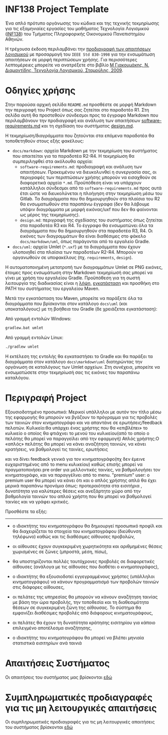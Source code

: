 # INF138 Project Template

Ένα απλό πρότυπο οργάνωσης του κώδικα και της τεχνικής τεκμηρίωσης για τις εξαμηνιαίες εργασίες του μαθήματος Τεχνολογία Λογισμικού ([INF138](https://eclass.aueb.gr/courses/INF138/)) του Τμήματος Πληροφορικής Οικονομικού Πανεπιστημίου Αθηνών.

Η τρέχουσα έκδοση περιλαμβάνει την [προδιαγραφή των απαιτήσεων λογισμικού](docs/markdown/software-requirements.md) με προσαρμογή του `IEEE Std 830-1998` για την ενσωμάτωση απαιτήσεων σε μορφή περιπτώσεων χρήσης. Για περισσότερες λεπτομέρειες μπορείτε να ανατρέξετε στο βιβλίο [Μ Γιακουμάκης, Ν. Διαμαντίδης, Τεχνολογία Λογισμικού, Σταμούλης, 2009](https://www.softeng.gr).

# Οδηγίες χρήσης

Στην παρούσα αρχική σελίδα `README.md` προσθέστε σε μορφή Markdown την περιγραφή του Project όπως σας ζητείται στο παραδοτέο R1. Στη σελίδα αυτή θα προστεθούν σύνδεσμοι προς τα έγγραφα Markdown που περιλαμβάνουν την προδιαγραφή και ανάλυση των απαιτήσεων [software-requirements.md](docs/markdown/software-requirements.md) και τη σχεδίαση του συστήματος [design.md](docs/markdown/design.md).

Η τεκμηρίωση/διαγράμματα που ζητούνται στα επόμενα παραδοτέα θα τοποθετηθούν στους εξής φακέλους:
* `docs/markdown`: αρχεία Markdown με την τεκμηρίωση του συστήματος που απαιτείται για τα παραδοτέα R2-R4. H τεκμηρίωση θα συμπεριληφθεί στα ακόλουθα αρχεία:
     *  `software-requirements.md`: προδιαγραφή και ανάλυση των απαιτήσεων. Προκειμένου να διευκολυνθεί η συνεργασία σας, οι περιγραφές των περιπτώσεων χρήσης μπορούν να εισαχθούν σε διαφορετικά αρχεία `*.md`. Προϋπόθεση είναι να υπάρχουν κατάλληλοι σύνδεσμοι από το `software-requirements.md` προς αυτά έτσι ώστε να διευκολύνεται η πλοήγηση στην τεκμηρίωση μέσω του Gitlab. Τα διαγράμματα που θα δημιουργηθούν στα πλαίσια του R2 θα ενσωματωθούν στα παραπάνω έγγραφα (δεν θα λάβουμε υπόψιν διαγράμματα με μορφή εικόνας/uxf που δεν θα φαίνονται ως μέρος της τεκμηρίωσης).
     *  `design.md`: περιγραφή της σχεδίασης του συστήματος όπως ζητείται στα παραδοτέα R3 και R4. To έγγραφο θα ενσωματώνει όλα τα διαγράμματα που θα δημιουργηθούν στα παραδοτέα R3, R4. Οι εικόνες των διαγραμμάτων θα είναι διαθέσιμες στο φάκελο `docs/markdown/uml`, όπως παράγονται από το εργαλείο Gradle.
* `docs/uml`: αρχεία Umlet (`*.uxf`) με τα διαγράμματα που έχουν υλοποιηθεί στα πλαίσια των παραδοτέων R2-R4. Μπορούν να οργανωθούν σε υποφακέλους (πχ. `requirements`, `design`).

Η αυτοματοποιημένη μετατροπή των διαγραμμάτων Umlet σε PNG εικόνες, έτοιμες προς ενσωμάτωση στην Markdown τεκμηρίωσή σας μπορεί να γίνει με χρήση του εργαλείου Gradle. Προϋπόθεση για τη σωστή λειτουργία της διαδικασίας είναι η [λήψη](https://maven.apache.org/download.cgi), [εγκατάσταση](https://maven.apache.org/install.html) και προσθήκη στο PATH του συστήματος του εργαλείου Maven.

Μετά την εγκατάσταση του Maven, μπορείτε να παράξετε όλα τα διαγράμματα που βρίσκονται στον κατάλογο `docs\uml` (και υποκαταλόγους) με τη βοήθεια του Gradle (δε χρειάζεται εγκατάσταση):

Από γραμμή εντολών Windows:
```bash
gradlew.bat umlet
```

Από γραμμή εντολών Linux:
```bash
./gradlew umlet
```

Η εκτέλεση της εντολής θα εγκαταστήσει το Gradle και θα παράξει τα διαγράμματα στον κατάλογο `docs\markdown\uml` διατηρώντας την οργάνωση σε καταλόγους των Umlet αρχείων. Στη συνέχεια, μπορείτε να ενσωματώσετε στην τεκμηρίωσή σας τις εικόνες του παραπάνω καταλόγου.

# Περιγραφή Project

Εξουσιοδοτημένο προσωπικό: Μερικοί υπάλληλοι με αυτόν τον τίτλο μέσω της εφαρμογής θα μπορούν να βγάζουν το πρόγραμμα για τις προβολές των ταινιών στον κινηματογράφο και να απαντάνε σε ερωτήσεις/feedback πελατών. Κυλικείο:θα υπάρχει ένας χρήστης που θα «επιβλέπει» το κυλικείο ο οποίος θα φτιάχνει το μενού του κυλικείου(από το οποίο ο πελάτης θα μπορεί να παραγγείλει από την εφαρμογή) Απλός χρήστης:Ο «απλός» πελάτης θα μπορεί να κάνει αναζήτηση ταινιών, να κάνει κρατήσεις, να βαθμολογεί τις ταινίες, ερωτήσεις

και να δίνει feedback γενικά για τον κινηματογράφο(πχ δεν έμεινε ευχαριστημένος από το menu κυλικείου) καθώς επισής μπορεί να πραγματοποιήσει pre order για μελλοντικές ταινίες, να βαθμολογήσει τον κινηματογράφο, και να παραγγέλνει από το menu. "premium" user: ο premium user θα μπορεί να κάνει ότι και ο απλός χρήστης απλά θα έχει μερικά παραπάνω προνόμια όπως: προτεραιότητα στα εισιτήρια , δυνατότητα για καλύτερες θέσεις και ανεξάρτητο χώρο από την βαθμολογία ταινιών του απλού χρήστη που θα μπορεί να βαθμολογεί ταινίες και να γράφει κριτικές.


Προσθέστε τα εξής:

----------------------------

- ο ιδιοκτήτης του κινηματογράφου θα δημιουργεί προσωπικό προφίλ και θα διαχειρίζεται τα στοιχεία του κινηματογράφου (διεύθυνση τηλέφωνο) καθώς και τις διαθέσιμες αίθουσες προβολών,

- οι αίθουσες έχουν συγκεκριμένη χωρητικότητα και αριθμημένες θέσεις χωρισμένες σε ζώνες (μπροστά, μέση, πίσω),

- θα υποστηρίζονται πολλές ταυτόχρονες προβολές σε διαφορετικές αίθουσες (ανάλογα με τις αίθουσες που διαθέτει ο κινηματογράφος),

- ο ιδιοκτήτης θα  εξουσιοδοτεί εγγεγραμμένους χρήστες (υπάλληλοι κινηματογράφου) να κάνουν προγραμματισμό των προβολών ταινιών στις διάφορες αίθουσες,

- οι πελάτες της υπηρεσίας θα μπορούν να κάνουν αναζήτηση ταινίας με βάση την ώρα προβολής, την τοποθεσία και τη διαθεσιμότητα θέσεων σε συγκεκριμένη ζώνη της αίθουσας. Το σύστημα θα εμφανίζει διαθέσιμες προβολές από διάφορους κινηματογράφους,

- οι πελάτες θα έχουν τη δυνατότητα κράτησης εισιτηρίου για κάποιο επιλεγμένο αποτέλεσμα αναζήτησης,

- ο ιδιοκτήτης του κινηματογράφου θα μπορεί να βλέπει μηνιαία στατιστικά εισιτηρίων ανά ταινιά 

# Απαιτήσεις Συστήματος
Οι απαιτήσεις του συστήματος μας βρίσκονται [εδώ](docs/markdown/software-requirements.md)

# Συμπληρωματικές προδιαγραφές για τις μη λειτουργικές απαιτήσεις
Οι συμπληρωματικές προδιαγραφές για τις μη λειτουργικές απαιτήσεις του συστήματος βρίσκονται  [εδώ](docs/markdown/Non-functional_requirements.md)




